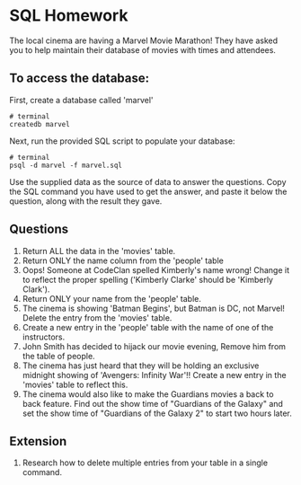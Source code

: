 # SQL Homework

The local cinema are having a Marvel Movie Marathon! They have asked you to help maintain their database of movies with times and attendees.

## To access the database:

First, create a database called 'marvel'

```
# terminal
createdb marvel
```

Next, run the provided SQL script to populate your database:

```
# terminal
psql -d marvel -f marvel.sql
```

Use the supplied data as the source of data to answer the questions. Copy the SQL command you have used to get the answer, and paste it below the question, along with the result they gave.

## Questions

1.  Return ALL the data in the 'movies' table.
2.  Return ONLY the name column from the 'people' table
3.  Oops! Someone at CodeClan spelled Kimberly's name wrong! Change it to reflect the proper spelling ('Kimberly Clarke' should be 'Kimberly Clark').
4.  Return ONLY your name from the 'people' table.
5.  The cinema is showing 'Batman Begins', but Batman is DC, not Marvel! Delete the entry from the 'movies' table.
6.  Create a new entry in the 'people' table with the name of one of the instructors.
7.  John Smith has decided to hijack our movie evening, Remove him from the table of people.
8.  The cinema has just heard that they will be holding an exclusive midnight showing of 'Avengers: Infinity War'!! Create a new entry in the 'movies' table to reflect this.
9.  The cinema would also like to make the Guardians movies a back to back feature. Find out the show time of "Guardians of the Galaxy" and set the show time of "Guardians of the Galaxy 2" to start two hours later.

## Extension

1.  Research how to delete multiple entries from your table in a single command.
